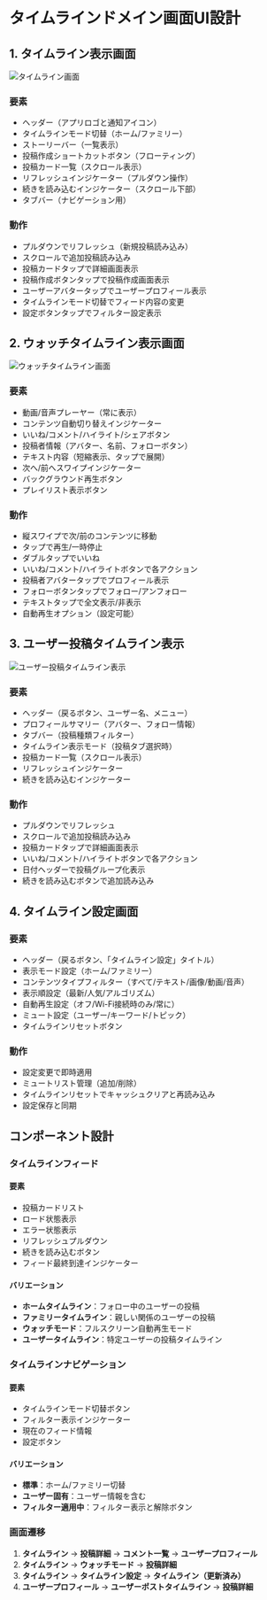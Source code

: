 # タイムラインドメイン画面UI設計

## 1. タイムライン表示画面

![タイムライン画面](/doc/domain/timeline/ui/timeline_screen.svg)

### 要素
- ヘッダー（アプリロゴと通知アイコン）
- タイムラインモード切替（ホーム/ファミリー）
- ストーリーバー（一覧表示）
- 投稿作成ショートカットボタン（フローティング）
- 投稿カード一覧（スクロール表示）
- リフレッシュインジケーター（プルダウン操作）
- 続きを読み込むインジケーター（スクロール下部）
- タブバー（ナビゲーション用）

### 動作
- プルダウンでリフレッシュ（新規投稿読み込み）
- スクロールで追加投稿読み込み
- 投稿カードタップで詳細画面表示
- 投稿作成ボタンタップで投稿作成画面表示
- ユーザーアバタータップでユーザープロフィール表示
- タイムラインモード切替でフィード内容の変更
- 設定ボタンタップでフィルター設定表示

## 2. ウォッチタイムライン表示画面

![ウォッチタイムライン画面](/doc/domain/timeline/ui/watch_timeline_screen.svg)

### 要素
- 動画/音声プレーヤー（常に表示）
- コンテンツ自動切り替えインジケーター
- いいね/コメント/ハイライト/シェアボタン
- 投稿者情報（アバター、名前、フォローボタン）
- テキスト内容（短縮表示、タップで展開）
- 次へ/前へスワイプインジケーター
- バックグラウンド再生ボタン
- プレイリスト表示ボタン

### 動作
- 縦スワイプで次/前のコンテンツに移動
- タップで再生/一時停止
- ダブルタップでいいね
- いいね/コメント/ハイライトボタンで各アクション
- 投稿者アバタータップでプロフィール表示
- フォローボタンタップでフォロー/アンフォロー
- テキストタップで全文表示/非表示
- 自動再生オプション（設定可能）

## 3. ユーザー投稿タイムライン表示

![ユーザー投稿タイムライン表示](/doc/domain/timeline/ui/user_posts_timeline_view.svg)

### 要素
- ヘッダー（戻るボタン、ユーザー名、メニュー）
- プロフィールサマリー（アバター、フォロー情報）
- タブバー（投稿種類フィルター）
- タイムライン表示モード（投稿タブ選択時）
- 投稿カード一覧（スクロール表示）
- リフレッシュインジケーター
- 続きを読み込むインジケーター

### 動作
- プルダウンでリフレッシュ
- スクロールで追加投稿読み込み
- 投稿カードタップで詳細画面表示
- いいね/コメント/ハイライトボタンで各アクション
- 日付ヘッダーで投稿グループ化表示
- 続きを読み込むボタンで追加読み込み

## 4. タイムライン設定画面

### 要素
- ヘッダー（戻るボタン、「タイムライン設定」タイトル）
- 表示モード設定（ホーム/ファミリー）
- コンテンツタイプフィルター（すべて/テキスト/画像/動画/音声）
- 表示順設定（最新/人気/アルゴリズム）
- 自動再生設定（オフ/Wi-Fi接続時のみ/常に）
- ミュート設定（ユーザー/キーワード/トピック）
- タイムラインリセットボタン

### 動作
- 設定変更で即時適用
- ミュートリスト管理（追加/削除）
- タイムラインリセットでキャッシュクリアと再読み込み
- 設定保存と同期

## コンポーネント設計

### タイムラインフィード

#### 要素
- 投稿カードリスト
- ロード状態表示
- エラー状態表示
- リフレッシュプルダウン
- 続きを読み込むボタン
- フィード最終到達インジケーター

#### バリエーション
- **ホームタイムライン**：フォロー中のユーザーの投稿
- **ファミリータイムライン**：親しい関係のユーザーの投稿
- **ウォッチモード**：フルスクリーン自動再生モード
- **ユーザータイムライン**：特定ユーザーの投稿タイムライン

### タイムラインナビゲーション

#### 要素
- タイムラインモード切替ボタン
- フィルター表示インジケーター
- 現在のフィード情報
- 設定ボタン

#### バリエーション
- **標準**：ホーム/ファミリー切替
- **ユーザー固有**：ユーザー情報を含む
- **フィルター適用中**：フィルター表示と解除ボタン

### 画面遷移

1. **タイムライン** → **投稿詳細** → **コメント一覧** → **ユーザープロフィール**
2. **タイムライン** → **ウォッチモード** → **投稿詳細**
3. **タイムライン** → **タイムライン設定** → **タイムライン（更新済み）**
4. **ユーザープロフィール** → **ユーザーポストタイムライン** → **投稿詳細**